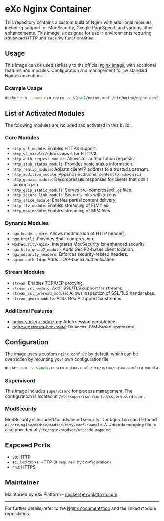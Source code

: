 # eXo Nginx Container

This repository contains a custom build of Nginx with additional modules, including support for ModSecurity, Google PageSpeed, and various other enhancements. This image is designed for use in environments requiring advanced HTTP and security functionalities.

## Usage

This image can be used similarly to the official [nginx image](https://hub.docker.com/_/nginx/), with additional features and modules. Configuration and management follow standard Nginx conventions.

### Example Usage

```bash
docker run --name exo-nginx -v $(pwd)/nginx.conf:/etc/nginx/nginx.conf:ro -p 80:80 exoplatform/nginx
```

## List of Activated Modules

The following modules are included and activated in this build:

### Core Modules

- `http_ssl_module`: Enables HTTPS support.
- `http_v2_module`: Adds support for HTTP/2.
- `http_auth_request_module`: Allows for authorization requests.
- `http_stub_status_module`: Provides basic status information.
- `http_realip_module`: Adjusts client IP address to a trusted upstream.
- `http_addition_module`: Appends additional content to responses.
- `http_gunzip_module`: Decompresses responses for clients that don't support gzip.
- `http_gzip_static_module`: Serves pre-compressed `.gz` files.
- `http_secure_link_module`: Secures links with tokens.
- `http_slice_module`: Enables partial content delivery.
- `http_flv_module`: Enables streaming of FLV files.
- `http_mp4_module`: Enables streaming of MP4 files.

### Dynamic Modules

- `ngx_headers_more`: Allows modification of HTTP headers.
- `ngx_brotli`: Provides Brotli compression.
- `ModSecurity-nginx`: Integrates ModSecurity for enhanced security.
- `ngx_http_geoip2_module`: Adds GeoIP2-based client location.
- `ngx_security_headers`: Enforces security-related headers.
- `nginx-auth-ldap`: Adds LDAP-based authentication.

### Stream Modules

- `stream`: Enables TCP/UDP proxying.
- `stream_ssl_module`: Adds SSL/TLS support for streams.
- `stream_ssl_preread_module`: Allows inspection of SSL/TLS handshakes.
- `stream_geoip_module`: Adds GeoIP support for streams.

### Additional Features

- [nginx-sticky-module-ng](https://github.com/Refinitiv/nginx-sticky-module-ng): Adds session persistence.
- [nginx-upstream-jvm-route](https://github.com/nulab/nginx-upstream-jvm-route): Balances JVM-based upstreams.

## Configuration

The image uses a custom `nginx.conf` file by default, which can be overridden by mounting your own configuration file:

```bash
docker run -v $(pwd)/custom-nginx.conf:/etc/nginx/nginx.conf:ro exoplatform/nginx
```

### Supervisord

This image includes `supervisord` for process management. The configuration is located at `/etc/supervisor/conf.d/supervisord.conf`.

### ModSecurity

ModSecurity is included for advanced security. Configuration can be found at `/etc/nginx/modsec/modsecurity.conf.example`. A Unicode mapping file is also provided at `/etc/nginx/modsec/unicode.mapping`.


## Exposed Ports

- `80`: HTTP
- `81`: Additional HTTP (if required by configuration)
- `443`: HTTPS

## Maintainer

Maintained by eXo Platform – [docker@exoplatform.com](mailto\:docker@exoplatform.com).

---

For further details, refer to the [Nginx documentation](https://nginx.org/en/docs/) and the linked module repositories.